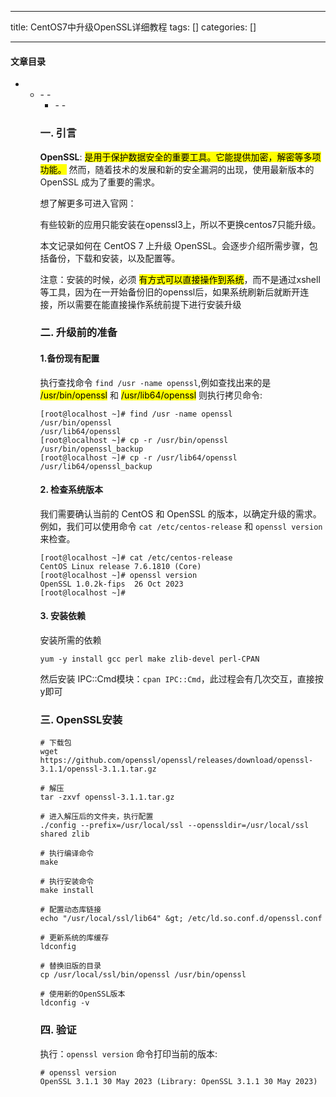 
--- 
title:  CentOS7中升级OpenSSL详细教程 
tags: []
categories: [] 

---


#### 文章目录
- <ul><li>- - <ul><li>- - 


### 一. 引言

**OpenSSL**: <mark>是用于保护数据安全的重要工具。它能提供加密，解密等多项功能。</mark> 然而，随着技术的发展和新的安全漏洞的出现，使用最新版本的 OpenSSL 成为了重要的需求。

想了解更多可进入官网：

有些较新的应用只能安装在openssl3上，所以不更换centos7只能升级。

本文记录如何在 CentOS 7 上升级 OpenSSL。会逐步介绍所需步骤，包括备份，下载和安装，以及配置等。

注意：安装的时候，必须 <mark>有方式可以直接操作到系统</mark>，而不是通过xshell等工具，因为在一开始备份旧的openssl后，如果系统刷新后就断开连接，所以需要在能直接操作系统前提下进行安装升级

### 二. 升级前的准备

#### 1.备份现有配置

执行查找命令 `find /usr -name openssl`,例如查找出来的是 <mark>/usr/bin/openssl</mark> 和 <mark>/usr/lib64/openssl</mark> 则执行拷贝命令:

```
[root@localhost ~]# find /usr -name openssl
/usr/bin/openssl
/usr/lib64/openssl
[root@localhost ~]# cp -r /usr/bin/openssl /usr/bin/openssl_backup
[root@localhost ~]# cp -r /usr/lib64/openssl /usr/lib64/openssl_backup

```

#### 2. 检查系统版本

我们需要确认当前的 CentOS 和 OpenSSL 的版本，以确定升级的需求。例如，我们可以使用命令 `cat /etc/centos-release` 和 `openssl version` 来检查。

```
[root@localhost ~]# cat /etc/centos-release
CentOS Linux release 7.6.1810 (Core) 
[root@localhost ~]# openssl version
OpenSSL 1.0.2k-fips  26 Oct 2023
[root@localhost ~]# 

```

#### 3. 安装依赖

安装所需的依赖

```
yum -y install gcc perl make zlib-devel perl-CPAN

```

然后安装 IPC::Cmd模块：`cpan IPC::Cmd`，此过程会有几次交互，直接按y即可

### 三. OpenSSL安装

```
# 下载包
wget https://github.com/openssl/openssl/releases/download/openssl-3.1.1/openssl-3.1.1.tar.gz

# 解压
tar -zxvf openssl-3.1.1.tar.gz

# 进入解压后的文件夹，执行配置
./config --prefix=/usr/local/ssl --openssldir=/usr/local/ssl shared zlib

# 执行编译命令
make

# 执行安装命令
make install

# 配置动态库链接
echo "/usr/local/ssl/lib64" &gt; /etc/ld.so.conf.d/openssl.conf

# 更新系统的库缓存
ldconfig

# 替换旧版的目录
cp /usr/local/ssl/bin/openssl /usr/bin/openssl

# 使用新的OpenSSL版本
ldconfig -v

```

### 四. 验证

执行：`openssl version` 命令打印当前的版本:

```
# openssl version
OpenSSL 3.1.1 30 May 2023 (Library: OpenSSL 3.1.1 30 May 2023)

```
